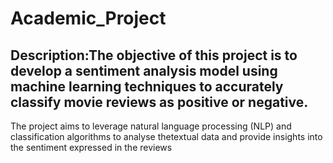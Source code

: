# Academic_Project
## Description:The objective of this project is to develop a sentiment analysis model using machine learning techniques to accurately classify movie reviews as positive or negative.
The project aims to leverage natural language processing (NLP) and classification algorithms to analyse thetextual data and provide insights into the sentiment expressed in the reviews
